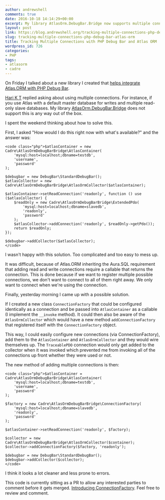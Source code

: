 ```yaml
---
author: andrewshell
comments: true
date: 2016-10-18 14:14:29+00:00
excerpt: My library AtlasOrm.DebugBar.Bridge now supports multiple connections.
layout: post
link: https://blog.andrewshell.org/tracking-multiple-connections-php-debug-bar-atlas-orm/
slug: tracking-multiple-connections-php-debug-bar-atlas-orm
title: Tracking Multiple Connections with PHP Debug Bar and Atlas ORM
wordpress_id: 726
categories:
- PHP
tags:
- atlasorm
- cadre
---
```


On Friday I talked about a new library I created that [helps integrate Atlas.ORM with PHP Debug Bar](https://www.futureproofphp.com/2016/10/14/collecting-data-from-atlas-orm-with-php-debug-bar/).

[Hari K T](https://twitter.com/harikt) replied asking about using multiple connections. For instance, if you use Atlas with a default master database for writes and multiple read-only slave databases. My library [AtlasOrm.DebugBar.Bridge](https://github.com/cadrephp/AtlasOrm.DebugBar.Bridge) does not support this is any way out of the box.

I spent the weekend thinking about how to solve this.

First, I asked "How would I do this right now with what's available?" and the answer was:


    
    <code class="php">$atlasContainer = new Cadre\AtlasOrmDebugBarBridge\AtlasContainer(
        'mysql:host=localhost;dbname=testdb',
        'username',
        'password'
    );
    
    $debugbar = new DebugBar\StandardDebugBar();
    $atlasCollector = new Cadre\AtlasOrmDebugBarBridge\AtlasOrmCollector($atlasContainer);
    
    $atlasContainer->setReadConnection('readonly', function () use ($atlasCollector) {
        $readOnly = new Cadre\AtlasOrmDebugBarBridge\ExtendedPdo(
            'mysql:host=localhost;dbname=slavedb',
            'readonly',
            'password'
        );
        $atlasCollector->addConnection('readonly', $readOnly->getPdo());
        return $readOnly;
    });
    
    $debugbar->addCollector($atlasCollector);
    </code>



I wasn't happy with this solution. Too complicated and too easy to mess up.

It was difficult, because of Atlas.ORM inheriting the Aura.SQL requirement that adding read and write connections require a callable that returns the connection. This is done because if we want to register multiple possible connections, we don't want to connect to all of them right away. We only want to connect when we're using the connection.

Finally, yesterday morning I came up with a possible solution.

If I created a new class `ConnectionFactory` that could be configured identically as a connection and be passed into `AtlasContainer` as a callable (I implement the `__invoke` method). It could then also be aware of the `AtlasOrmCollector` which would have a new method `addConnectionFactory` that registered itself with the `ConnectionFactory` object.

This way, I could easily configure new connections (via ConnectionFactory), add them to the `AtlasContainer` and `AtlasOrmCollector` and they would wire themselves up. The `TraceablePDO` connection would only get added to the collector when it was invoked which prevented me from invoking all of the connections up front whether they were used or not.

The new method of adding multiple connections is then:


    
    <code class="php">$atlasContainer = Cadre\AtlasOrmDebugBarBridge\AtlasContainer(
        'mysql:host=localhost;dbname=testdb',
        'username',
        'password'
    );
    
    $factory = new Cadre\AtlasOrmDebugBarBridge\ConnectionFactory(
        'mysql:host=localhost;dbname=slavedb',
        'readonly',
        'password'
    );
    
    $atlasContainer->setReadConnection('readonly', $factory);
    
    $collector = new Cadre\AtlasOrmDebugBarBridge\AtlasOrmCollector($container);
    $collector->addConnectionFactory($factory, 'readonly');
    
    $debugbar = new DebugBar\StandardDebugBar();
    $debugbar->addCollector($collector);
    </code>



I think it looks a lot cleaner and less prone to errors.

This code is currently sitting as a PR to allow any interested parties to comment before it gets merged. [Introducing ConnectionFactory](https://github.com/cadrephp/AtlasOrm.DebugBar.Bridge/pull/2). Feel free to review and comment.
